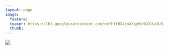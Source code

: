```yaml
---
layout: page
image:
  feature:
  teaser: https://lh3.googleusercontent.com/wefhftRX4jnXXqyhbNLCGkzJU9iqfKm2je5uO__6t08=w245
  thumb:
---
```


![](https://lh3.googleusercontent.com/MTMPvshXatkI9y41jLq40gavFtGtKfs-PmrsLKLhVq0=w800)
